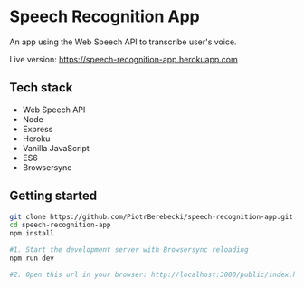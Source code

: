 # Speech Recognition App

An app using the Web Speech API to transcribe user's voice.

Live version: https://speech-recognition-app.herokuapp.com

## Tech stack
* Web Speech API
* Node
* Express
* Heroku
* Vanilla JavaScript
* ES6
* Browsersync

## Getting started

```sh
git clone https://github.com/PiotrBerebecki/speech-recognition-app.git
cd speech-recognition-app
npm install

#1. Start the development server with Browsersync reloading
npm run dev

#2. Open this url in your browser: http://localhost:3000/public/index.html
```
